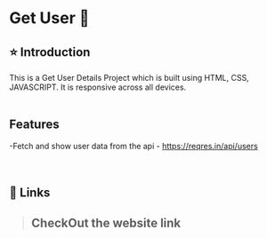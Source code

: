 # Get User 🚀

## ⭐ Introduction

This is a Get User Details Project which is built using HTML, CSS, JAVASCRIPT. It is responsive across all devices.
<br/>
<br/>

## Features
-Fetch and show user data from the api - https://reqres.in/api/users<br/>
<br/>
<br/>

## 🔗 Links
> ## CheckOut the website link 
<br/>
<br/>
